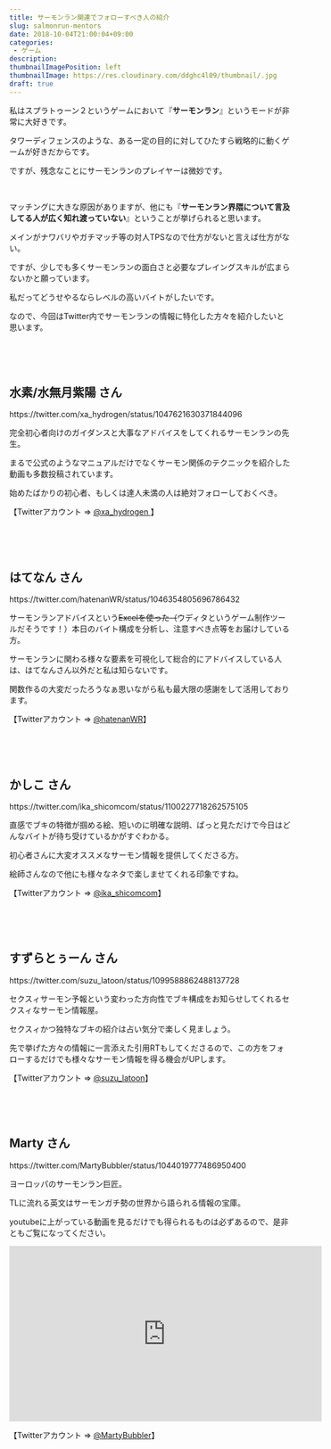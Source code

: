 ```yaml
---
title: サーモンラン関連でフォローすべき人の紹介
slug: salmonrun-mentors
date: 2018-10-04T21:00:04+09:00
categories: 
 - ゲーム
description: 
thumbnailImagePosition: left
thumbnailImage: https://res.cloudinary.com/ddghc4l09/thumbnail/.jpg
draft: true
---
```


<!--more-->

私はスプラトゥーン２というゲームにおいて『<strong>サーモンラン</strong>』というモードが非常に大好きです。

タワーディフェンスのような、ある一定の目的に対してひたすら戦略的に動くゲームが好きだからです。

ですが、残念なことにサーモンランのプレイヤーは微妙です。

&nbsp;

マッチングに大きな原因がありますが、他にも『<strong>サーモンラン界隈について言及してる人が広く知れ渡っていない</strong>』ということが挙げられると思います。

メインがナワバリやガチマッチ等の対人TPSなので仕方がないと言えば仕方がない。

ですが、少しでも多くサーモンランの面白さと必要なプレイングスキルが広まらないかと願っています。

私だってどうせやるならレベルの高いバイトがしたいです。

なので、今回はTwitter内でサーモンランの情報に特化した方々を紹介したいと思います。

&nbsp;

&nbsp;
<h2 class="ProfileHeaderCard-name">水素/水無月紫陽 さん</h2>
https://twitter.com/xa_hydrogen/status/1047621630371844096

完全初心者向けのガイダンスと大事なアドバイスをしてくれるサーモンランの先生。

まるで公式のようなマニュアルだけでなくサーモン関係のテクニックを紹介した動画も多数投稿されています。

始めたばかりの初心者、もしくは達人未満の人は絶対フォローしておくべき。

【Twitterアカウント ⇒ <a href="https://twitter.com/xa_hydrogen/" target="_blank" rel="noopener">@xa_hydrogen </a>】

&nbsp;

&nbsp;
<h2>はてなん さん</h2>
https://twitter.com/hatenanWR/status/1046354805696786432

サーモンランアドバイスという<del>Excelを使った（</del>ウディタというゲーム制作ツールだそうです！）本日のバイト構成を分析し、注意すべき点等をお届けしている方。

サーモンランに関わる様々な要素を可視化して総合的にアドバイスしている人は、はてなんさん以外だと私は知らないです。

関数作るの大変だったろうなぁ思いながら私も最大限の感謝をして活用しております。

【Twitterアカウント ⇒ <a href="https://twitter.com/hatenanWR/" target="_blank" rel="noopener">@hatenanWR</a>】

&nbsp;

&nbsp;
<h2>かしこ さん</h2>
https://twitter.com/ika_shicomcom/status/1100227718262575105

直感でブキの特徴が掴める絵、短いのに明確な説明、ぱっと見ただけで今日はどんなバイトが待ち受けているかがすぐわかる。

初心者さんに大変オススメなサーモン情報を提供してくださる方。

絵師さんなので他にも様々なネタで楽しませてくれる印象ですね。

【Twitterアカウント ⇒ <a href="https://twitter.com/ika_shicomcom/" target="_blank" rel="noopener">@ika_shicomcom</a>】

&nbsp;

&nbsp;
<h2 class="ProfileHeaderCard-name">すずらとぅーん さん</h2>
https://twitter.com/suzu_latoon/status/1099588862488137728

セクスィサーモン予報という変わった方向性でブキ構成をお知らせしてくれるセクスィなサーモン情報屋。

セクスィかつ独特なブキの紹介は占い気分で楽しく見ましょう。

先で挙げた方々の情報に一言添えた引用RTもしてくださるので、この方をフォローするだけでも様々なサーモン情報を得る機会がUPします。

【Twitterアカウント ⇒ <a href="https://twitter.com/suzu_latoon/" target="_blank" rel="noopener">@suzu_latoon</a>】

&nbsp;

&nbsp;
<h2 class="ProfileHeaderCard-name">Marty さん</h2>
https://twitter.com/MartyBubbler/status/1044019777486950400

ヨーロッパのサーモンラン巨匠。

TLに流れる英文はサーモンガチ勢の世界から語られる情報の宝庫。

youtubeに上がっている動画を見るだけでも得られるものは必ずあるので、是非ともご覧になってください。

<iframe src="https://www.youtube.com/embed/0u1aLOzlFBo?rel=0" width="560" height="315" frameborder="0" allowfullscreen="allowfullscreen"></iframe>

【Twitterアカウント ⇒ <a href="https://twitter.com/MartyBubbler" target="_blank" rel="noopener">@MartyBubbler</a>】
